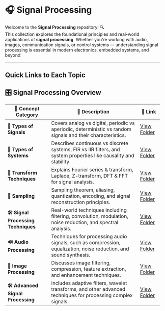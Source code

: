# 🎧 **Signal Processing**

Welcome to the **Signal Processing** repository! 🔍  
This collection explores the foundational principles and real-world applications of **signal processing**. Whether you're working with audio, images, communication signals, or control systems — understanding signal processing is essential in modern electronics, embedded systems, and beyond!

---

## Quick Links to Each Topic

## 🎛️ Signal Processing Overview

| 🧠 Concept Category              | 📜 Description                                                                                                        | 🔗 Link                                       |
|----------------------------------|------------------------------------------------------------------------------------------------------------------------|----------------------------------------------|
| **🎵 Types of Signals**          | Covers analog vs digital, periodic vs aperiodic, deterministic vs random signals and their characteristics.           | [View Folder](./Signals)                     |
| **🔧 Types of Systems**          | Describes continuous vs discrete systems, FIR vs IIR filters, and system properties like causality and stability.     | [View Folder](./Systems)                     |
| **🔄 Transform Techniques**      | Explains Fourier series & transform, Laplace, Z-transform, DFT & FFT for signal analysis.                             | [View Folder](./Transforms)                  |
| **📏 Sampling**                  | Sampling theorem, aliasing, quantization, encoding, and signal reconstruction principles.                             | [View Folder](./Sampling)                    |
| **🛠️ Signal Processing Techniques** | Real-world techniques including filtering, convolution, modulation, noise reduction, and spectral analysis.            | [View Folder](./Techniques)                  |
| **🔊 Audio Processing**          | Techniques for processing audio signals, such as compression, equalization, noise reduction, and sound synthesis.      | [View Folder](./AudioProcessing)             |
| **📸 Image Processing**          | Discusses image filtering, compression, feature extraction, and enhancement techniques.                               | [View Folder](./ImageProcessing)             |
| **🛠️ Advanced Signal Processing** | Includes adaptive filters, wavelet transforms, and other advanced techniques for processing complex signals.          | [View Folder](./AdvancedTechniques)          |
